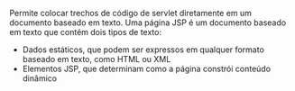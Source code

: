 Permite colocar trechos de código de servlet diretamente em um documento baseado em texto. Uma página JSP é um documento baseado em texto que contém dois tipos de texto:

* Dados estáticos, que podem ser expressos em qualquer formato baseado em texto, como HTML ou XML
* Elementos JSP, que determinam como a página constrói conteúdo dinâmico